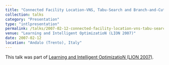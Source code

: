 ```yaml
---
title: "Connected Facility Location-VNS, Tabu-Search and Branch-and-Cut"
collection: talks
category: "Presentation"
type: "intlpresentation"
permalink: /talks/2007-02-12-connected-facility-location-vns-tabu-search-and-branch-and-cut
venue: "Learning and Intelligent OptimizatioN (LION 2007)"
date: 2007-02-12
location: "Andalo (Trento), Italy"
---
```


This talk was part of [Learning and Intelligent OptimizatioN (LION 2007)](http://www.intelligent-optimization.org/).